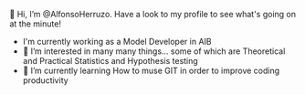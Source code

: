 👋 Hi, I’m @AlfonsoHerruzo. Have a look to my profile to see what's going on at the minute!
- I'm currently working as a Model Developer in AIB
- 👀 I’m interested in many many things... some of which are Theoretical and Practical Statistics and Hypothesis testing
- 🌱 I’m currently learning How to muse GIT in order to improve coding productivity


<!---
AlfonsoHerruzo/AlfonsoHerruzo is a ✨ special ✨ repository because its `README.md` (this file) appears on your GitHub profile.
You can click the Preview link to take a look at your changes.
--->
